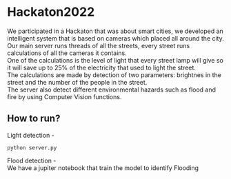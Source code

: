 # Hackaton2022
We participated in a Hackaton that was about smart cities, we developed an intelligent system that is based on cameras which placed all around the city.  
Our main server runs threads of all the streets, every street runs calculations of all the cameras it contains.  
One of the calculations is the level of light that every street lamp will give so it will save up to 25% of the electricity that used to light the street.   
The calculations are made by detection of two parameters: brightnes in the street and the number of the people in the street.  
The server also detect different environmental hazards such as flood and fire by using Computer Vision functions.  

## How to run?
Light detection -  
```
python server.py
```

Flood detection -   
We have a jupiter notebook that train the model to identify Flooding 
